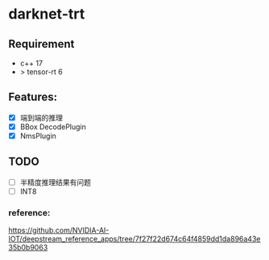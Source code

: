 # darknet-trt

## Requirement

- c++ 17
- \> tensor-rt 6

## Features:

- [x] 端到端的推理
- [x] BBox DecodePlugin
- [x] NmsPlugin

## TODO

- [ ] 半精度推理结果有问题
- [ ] INT8

### reference:

https://github.com/NVIDIA-AI-IOT/deepstream_reference_apps/tree/7f27f22d674c64f4859dd1da896a43e35b0b9063

